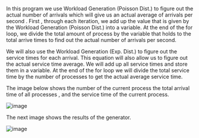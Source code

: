 In this program  we use  Workload Generation (Poisson Dist.) to figure out the actual number of arrivals which will give us an actual average of arrivals per second . First , through each iteration, we add up the value that is given by the Workload Generation (Poisson Dist.) into a variable. At the end of the for loop, we divide the  total amount of process by the variable that holds to the total arrive times to find out the actual number of arrivals per second.

 We will also  use the  Workload Generation (Exp. Dist.) to figure out the service times for each arrival. This equation will also allow us to figure out the actual service time average. We will add up all service times and store them in a variable. At the end of the for loop we will divide the total service time by the number of processes to get the actual average service time.
 
The image below shows the number of the current process the total arrival time of all processes , and the service time of the current process.
 
 ![image](https://user-images.githubusercontent.com/70728294/225653365-54c7c292-ac0c-4f58-a268-c16b2be18459.png)
 
 The next image shows the results of the generator.
 
 ![image](https://user-images.githubusercontent.com/70728294/225658985-dee73552-22f5-4fd1-a5ef-9716b0fdfc2e.png)
